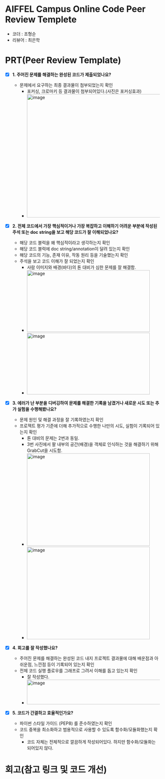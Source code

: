 # AIFFEL Campus Online Code Peer Review Templete
- 코더 : 조형순
- 리뷰어 : 최은학


# PRT(Peer Review Template)
- [X]  **1. 주어진 문제를 해결하는 완성된 코드가 제출되었나요?**
    - 문제에서 요구하는 최종 결과물이 첨부되었는지 확인
        - 포커싱, 크로마키 등 결과물이 첨부되어있다.(사진은 포커싱효과)
        - <img width="700" height="400" alt="image" src="https://github.com/user-attachments/assets/0c06e918-6849-444e-ae6e-73c954340ef2" />
    
- [X]  **2. 전체 코드에서 가장 핵심적이거나 가장 복잡하고 이해하기 어려운 부분에 작성된 
주석 또는 doc string을 보고 해당 코드가 잘 이해되었나요?**
    - 해당 코드 블럭을 왜 핵심적이라고 생각하는지 확인
    - 해당 코드 블럭에 doc string/annotation이 달려 있는지 확인
    - 해당 코드의 기능, 존재 이유, 작동 원리 등을 기술했는지 확인
    - 주석을 보고 코드 이해가 잘 되었는지 확인
        - 사람 이미지와 배경(바다)의 톤 대비가 심한 문제를 잘 해결함.
        - <img width="400" height="200" alt="image" src="https://github.com/user-attachments/assets/9e79eb8e-7d7a-448d-a4ff-a0ec22c5e380" />
        - <img width="400" height="200" alt="image" src="https://github.com/user-attachments/assets/1ef53145-a0d1-41a6-b08c-42d967c24f50" />


- [X]  **3. 에러가 난 부분을 디버깅하여 문제를 해결한 기록을 남겼거나
새로운 시도 또는 추가 실험을 수행해봤나요?**
    - 문제 원인 및 해결 과정을 잘 기록하였는지 확인
    - 프로젝트 평가 기준에 더해 추가적으로 수행한 나만의 시도, 
    실험이 기록되어 있는지 확인
        - 톤 대비의 문제는 2번과 동일.
        - 3번 사진에서 팔 내부의 공간(배경)을 객체로 인식하는 것을 해결하기 위해 GrabCut을 시도함.
        - <img width="400" height="300" alt="image" src="https://github.com/user-attachments/assets/4b32b51e-2db1-4319-aa5d-2746151966f6" />
        - <img width="400" height="300" alt="image" src="https://github.com/user-attachments/assets/f018cf2c-e2d4-478c-8edc-631998e798c6" />

- [X]  **4. 회고를 잘 작성했나요?**
    - 주어진 문제를 해결하는 완성된 코드 내지 프로젝트 결과물에 대해
    배운점과 아쉬운점, 느낀점 등이 기록되어 있는지 확인
    - 전체 코드 실행 플로우를 그래프로 그려서 이해를 돕고 있는지 확인
        - 잘 작성했다.
        - <img width="500" height="80" alt="image" src="https://github.com/user-attachments/assets/b5b4cdd8-d4cd-4996-a509-9395d9b6d41b" />

        
- [X]  **5. 코드가 간결하고 효율적인가요?**
    - 파이썬 스타일 가이드 (PEP8) 를 준수하였는지 확인
    - 코드 중복을 최소화하고 범용적으로 사용할 수 있도록 함수화/모듈화했는지 확인
        - 코드 자체는 전체적으로 깔끔하게 작성되어있다. 하지만 함수화/모듈화는 되어있지 않다.


# 회고(참고 링크 및 코드 개선)


